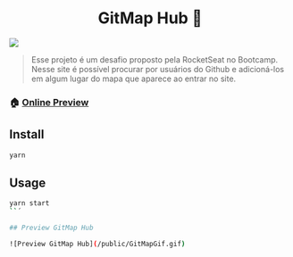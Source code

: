 <h1 align="center">GitMap Hub 👋</h1>
<p>
  <img src="https://img.shields.io/badge/version-0.1.0-blue.svg?cacheSeconds=2592000" />
</p>

> Esse projeto é um desafio proposto pela RocketSeat no Bootcamp. Nesse site é possível procurar por usuários do Github e adicioná-los em algum lugar do mapa que aparece ao entrar no site.

### 🏠 [Online Preview](https://gitmaphub.surge.sh)

## Install

```sh
yarn 
```

## Usage

```sh
yarn start
``´

## Preview GitMap Hub

![Preview GitMap Hub](/public/GitMapGif.gif)

